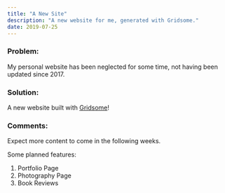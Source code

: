 ```yaml
---
title: "A New Site"
description: "A new website for me, generated with Gridsome."
date: 2019-07-25
---
```


### Problem:
My personal website has been neglected for some time, not having been updated since 2017.

### Solution:
A new website built with [Gridsome](https://gridsome.org/)!

### Comments:
Expect more content to come in the following weeks.

Some planned features:

1. Portfolio Page
2. Photography Page
3. Book Reviews
